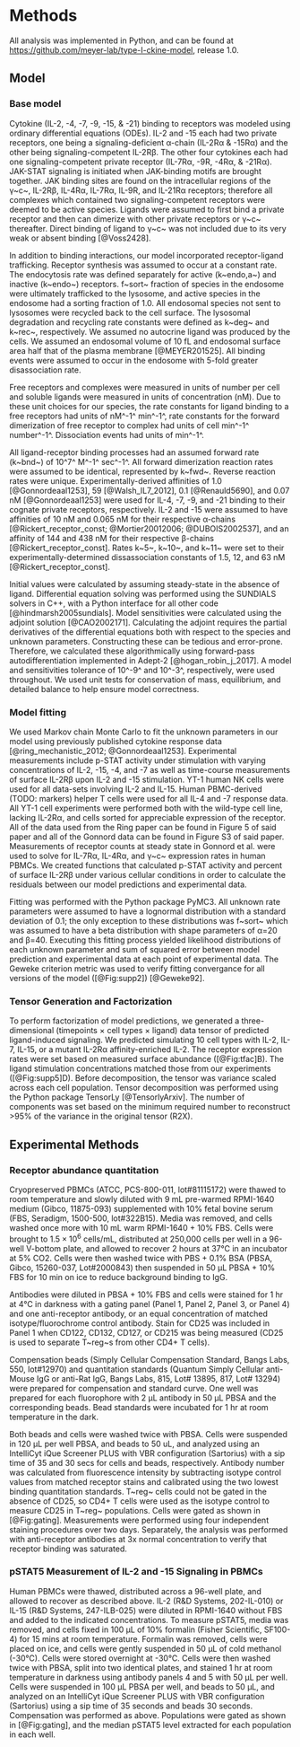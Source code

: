 # Methods

All analysis was implemented in Python, and can be found at <https://github.com/meyer-lab/type-I-ckine-model>, release 1.0.

## Model

### Base model

Cytokine (IL-2, -4, -7, -9, -15, & -21) binding to receptors was modeled using ordinary differential equations (ODEs). IL-2 and -15 each had two private receptors, one being a signaling-deficient α-chain (IL-2Rα & -15Rα) and the other being signaling-competent IL-2Rβ. The other four cytokines each had one signaling-competent private receptor (IL-7Rα, -9R, -4Rα, & -21Rα). JAK-STAT signaling is initiated when JAK-binding motifs are brought together. JAK binding sites are found on the intracellular regions of the γ~c~, IL-2Rβ, IL-4Rα, IL-7Rα, IL-9R, and IL-21Rα receptors; therefore all complexes which contained two signaling-competent receptors were deemed to be active species. Ligands were assumed to first bind a private receptor and then can dimerize with other private receptors or γ~c~ thereafter. Direct binding of ligand to γ~c~ was not included due to its very weak or absent binding [@Voss2428].

In addition to binding interactions, our model incorporated receptor-ligand trafficking. Receptor synthesis was assumed to occur at a constant rate. The endocytosis rate was defined separately for active (k~endo,a~) and inactive (k~endo~) receptors. f~sort~ fraction of species in the endosome were ultimately trafficked to the lysosome, and active species in the endosome had a sorting fraction of 1.0. All endosomal species not sent to lysosomes were recycled back to the cell surface. The lysosomal degradation and recycling rate constants were defined as k~deg~ and k~rec~, respectively. We assumed no autocrine ligand was produced by the cells. We assumed an endosomal volume of 10 fL and endosomal surface area half that of the plasma membrane [@MEYER201525]. All binding events were assumed to occur in the endosome with 5-fold greater disassociation rate.

Free receptors and complexes were measured in units of number per cell and soluble ligands were measured in units of concentration (nM). Due to these unit choices for our species, the rate constants for ligand binding to a free receptors had units of nM^-1^ min^-1^, rate constants for the forward dimerization of free receptor to complex had units of cell min^-1^ number^-1^. Dissociation events had units of min^-1^.

All ligand-receptor binding processes had an assumed forward rate (k~bnd~) of 10^7^ M^-1^ sec^-1^. All forward dimerization reaction rates were assumed to be identical, represented by k~fwd~. Reverse reaction rates were unique. Experimentally-derived affinities of 1.0 [@Gonnordeaal1253], 59 [@Walsh_IL7_2012], 0.1 [@Renauld5690], and 0.07 nM [@Gonnordeaal1253] were used for IL-4, -7, -9, and -21 binding to their cognate private receptors, respectively. IL-2 and -15 were assumed to have affinities of 10 nM and 0.065 nM for their respective α-chains [@Rickert_receptor_const; @Mortier20012006; @DUBOIS2002537], and an affinity of 144 and 438 nM for their respective β-chains [@Rickert_receptor_const]. Rates k~5~, k~10~, and k~11~ were set to their experimentally-determined dissassociation constants of 1.5, 12, and 63 nM [@Rickert_receptor_const].

Initial values were calculated by assuming steady-state in the absence of ligand. Differential equation solving was performed using the SUNDIALS solvers in C++, with a Python interface for all other code [@hindmarsh2005sundials]. Model sensitivities were calculated using the adjoint solution [@CAO2002171]. Calculating the adjoint requires the partial derivatives of the differential equations both with respect to the species and unknown parameters. Constructing these can be tedious and error-prone. Therefore, we calculated these algorithmically using forward-pass autodifferentiation implemented in Adept-2 [@hogan_robin_j_2017]. A model and sensitivities tolerance of 10^-9^ and 10^-3^, respectively, were used throughout. We used unit tests for conservation of mass, equilibrium, and detailed balance to help ensure model correctness.

### Model fitting

We used Markov chain Monte Carlo to fit the unknown parameters in our model using previously published cytokine response data [@ring_mechanistic_2012; @Gonnordeaal1253]. Experimental measurements include p-STAT activity under stimulation with varying concentrations of IL-2, -15, -4, and -7 as well as time-course measurements of surface IL-2Rβ upon IL-2 and -15 stimulation. YT-1 human NK cells were used for all data-sets involving IL-2 and IL-15. Human PBMC-derived (TODO: markers) helper T cells were used for all IL-4 and -7 response data. All YT-1 cell experiments were performed both with the wild-type cell line, lacking IL-2Rα, and cells sorted for appreciable expression of the receptor. All of the data used from the Ring paper can be found in Figure 5 of said paper and all of the Gonnord data can be found in Figure S3 of said paper. Measurements of receptor counts at steady state in Gonnord et al. were used to solve for IL-7Rα, IL-4Rα, and γ~c~ expression rates in human PBMCs. We created functions that calculated p-STAT activity and percent of surface IL-2Rβ under various cellular conditions in order to calculate the residuals between our model predictions and experimental data. 

Fitting was performed with the Python package PyMC3. All unknown rate parameters were assumed to have a lognormal distribution with a standard deviation of 0.1; the only exception to these distributions was f~sort~ which was assumed to have a beta distribution with shape parameters of α=20 and β=40. Executing this fitting process yielded likelihood distributions of each unknown parameter and sum of squared error between model prediction and experimental data at each point of experimental data. The Geweke criterion metric was used to verify fitting convergance for all versions of the model ([@Fig:supp2]) [@Geweke92].

### Tensor Generation and Factorization

To perform factorization of model predictions, we generated a three-dimensional (timepoints $\times$ cell types $\times$ ligand) data tensor of predicted ligand-induced signaling. We predicted simulating 10 cell types with IL-2, IL-7, IL-15, or a mutant IL-2Rα affinity-enriched IL-2. The receptor expression rates were set based on measured surface abundance ([@Fig:tfac]B). The ligand stimulation concentrations matched those from our experiments ([@Fig:supp5]D). Before decomposition, the tensor was variance scaled across each cell population. Tensor decomposition was performed using the Python package TensorLy [@TensorlyArxiv]. The number of components was set based on the minimum required number to reconstruct >95% of the variance in the original tensor (R2X).

## Experimental Methods

### Receptor abundance quantitation

Cryopreserved PBMCs (ATCC, PCS-800-011, lot#81115172) were thawed to room temperature and slowly diluted with 9 mL pre-warmed RPMI-1640 medium (Gibco, 11875-093) supplemented with 10% fetal bovine serum (FBS, Seradigm, 1500-500, lot#322B15). Media was removed, and cells washed once more with 10 mL warm RPMI-1640 + 10% FBS. Cells were brought to $1.5\times10^{6}$ cells/mL, distributed at 250,000 cells per well in a 96-well V-bottom plate, and allowed to recover 2 hours at 37℃ in an incubator at 5% CO2. Cells were then washed twice with PBS + 0.1% BSA (PBSA, Gibco, 15260-037, Lot#2000843) then suspended in 50 µL PBSA + 10% FBS for 10 min on ice to reduce background binding to IgG.

Antibodies were diluted in PBSA + 10% FBS and cells were stained for 1 hr at 4℃ in darkness with a gating panel (Panel 1, Panel 2, Panel 3, or Panel 4) and one anti-receptor antibody, or an equal concentration of matched isotype/fluorochrome control antibody. Stain for CD25 was included in Panel 1 when CD122, CD132, CD127, or CD215 was being measured (CD25 is used to separate T~reg~s from other CD4+ T cells).

Compensation beads (Simply Cellular Compensation Standard, Bangs Labs, 550, lot#12970) and quantitation standards (Quantum Simply Cellular anti-Mouse IgG or anti-Rat IgG, Bangs Labs, 815, Lot# 13895, 817, Lot# 13294) were prepared for compensation and standard curve. One well was prepared for each fluorophore with 2 µL antibody in 50 µL PBSA and the corresponding beads. Bead standards were incubated for 1 hr at room temperature in the dark.

Both beads and cells were washed twice with PBSA. Cells were suspended in 120 µL per well PBSA, and beads to 50 uL, and analyzed using an IntelliCyt iQue Screener PLUS with VBR configuration (Sartorius) with a sip time of 35 and 30 secs for cells and beads, respectively. Antibody number was calculated from fluorescence intensity by subtracting isotype control values from matched receptor stains and calibrated using the two lowest binding quantitation standards. T~reg~ cells could not be gated in the absence of CD25, so CD4+ T cells were used as the isotype control to measure CD25 in T~reg~ populations. Cells were gated as shown in [@Fig:gating]. Measurements were performed using four independent staining procedures over two days. Separately, the analysis was performed with anti-receptor antibodies at 3x normal concentration to verify that receptor binding was saturated.

### pSTAT5 Measurement of IL-2 and -15 Signaling in PBMCs

Human PBMCs were thawed, distributed across a 96-well plate, and allowed to recover as described above. IL-2 (R&D Systems, 202-IL-010) or IL-15 (R&D Systems, 247-ILB-025) were diluted in RPMI-1640 without FBS and added to the indicated concentrations. To measure pSTAT5, media was removed, and cells fixed in 100 µL of 10% formalin (Fisher Scientific, SF100-4) for 15 mins at room temperature. Formalin was removed, cells were placed on ice, and cells were gently suspended in 50 µL of cold methanol (-30℃). Cells were stored overnight at -30℃. Cells were then washed twice with PBSA, split into two identical plates, and stained 1 hr at room temperature in darkness using antibody panels 4 and 5 with 50 µL per well. Cells were suspended in 100 µL PBSA per well, and beads to 50 µL, and analyzed on an IntelliCyt iQue Screener PLUS with VBR configuration (Sartorius) using a sip time of 35 seconds and beads 30 seconds. Compensation was performed as above. Populations were gated as shown in [@Fig:gating], and the median pSTAT5 level extracted for each population in each well.

